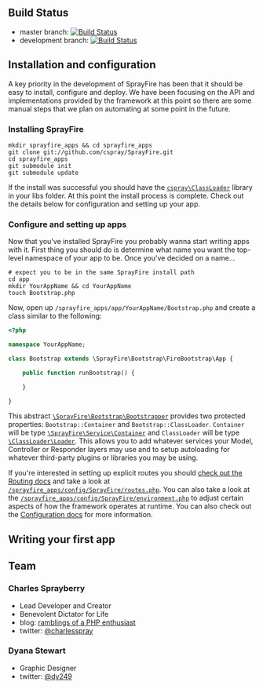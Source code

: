 ## Build Status

- master branch: [![Build Status](https://secure.travis-ci.org/cspray/SprayFire.png?branch=master)](https://travis-ci.org/cspray/SprayFire)
- development branch: [![Build Status](https://travis-ci.org/cspray/SprayFire.png?branch=development)](https://travis-ci.org/cspray/SprayFire)

## Installation and configuration

A key priority in the development of SprayFire has been that it should be easy
to install, configure and deploy. We have been focusing on the API and implementations
provided by the framework at this point so there are some manual steps that we
plan on automating at some point in the future.

### Installing SprayFire

```plain
mkdir sprayfire_apps && cd sprayfire_apps
git clone git://github.com/cspray/SprayFire.git
cd sprayfire_apps
git submodule init
git submodule update
```

If the install was successful you should have the [`cspray\ClassLoader`](https://github.com/cspray/ClassLoader) library
in your libs folder. At this point the install process is complete. Check out the
details below for configuration and setting up your app.

### Configure and setting up apps

Now that you've installed SprayFire you probably wanna start writing apps with it.
First thing you should do is determine what name you want the top-level namespace
of your app to be. Once you've decided on a name...

```plain
# expect you to be in the same SprayFire install path
cd app
mkdir YourAppName && cd YourAppName
touch Bootstrap.php
```

Now, open up `/sprayfire_apps/app/YourAppName/Bootstrap.php` and create a class
similar to the following:

```php
<?php

namespace YourAppName;

class Bootstrap extends \SprayFire\Bootstrap\FireBootstrap\App {

    public function runBootstrap() {

    }

}
```

This abstract [`\SprayFire\Bootstrap\Bootstrapper`](https://github.com/cspray/SprayFire/blob/master/libs/SprayFire/Bootstrap/Bootstrapper.php)
provides two protected properties: `Bootstrap::Container` and `Bootstrap::ClassLoader`.
`Container` will be type [`\SprayFire\Service\Container`](https://github.com/cspray/SprayFire/blob/master/libs/SprayFire/Service/Container.php)
and `ClassLoader` will be type [`\ClassLoader\Loader`](https://github.com/cspray/ClassLoader/blob/master/Loader.php).
This allows you to add whatever services your Model, Controller or Responder layers
may use and to setup autoloading for whatever third-party plugins or libraries
you may be using.

If you're interested in setting up explicit routes you should [check out the Routing
docs](https://github.com/cspray/SprayFire/wiki/Routing) and take a look at [`/sprayfire_apps/config/SprayFire/routes.php`](https://github.com/cspray/SprayFire/blob/master/config/SprayFire/routes.php).
You can also take a look at the [`/sprayfire_apps/config/SprayFire/environment.php`](https://github.com/cspray/SprayFire/blob/master/config/SprayFire/environment.php)
to adjust certain aspects of how the framework operates at runtime. You can also
check out the [Configuration docs](https://github.com/cspray/SprayFire/wiki/Configuration) for more information.

## Writing your first app



## Team

### Charles Sprayberry

- Lead Developer and Creator
- Benevolent Dictator for Life
- blog: [ramblings of a PHP enthusiast](http://cspray.github.com/)
- twitter: [@charlesspray](https://twitter.com/#!/charlesspray)

### Dyana Stewart

- Graphic Designer
- twitter: [@dy249](https://twitter.com/#!/Dy249)
